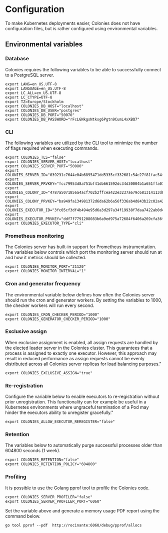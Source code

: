 # Configuration 
To make Kubernetes deployments easier, Colonies does not have configuration files, but is rather configured using environmental variables. 

## Environmental variables 
### Database 
Colonies requires the following variables to be able to successfully connect to a PostgreSQL server.

```console
export LANG=en_US.UTF-8
export LANGUAGE=en_US.UTF-8
export LC_ALL=en_US.UTF-8
export LC_CTYPE=UTF-8
export TZ=Europe/Stockholm
export COLONIES_DB_HOST="localhost"
export COLONIES_DB_USER="postgres"
export COLONIES_DB_PORT="50070"
export COLONIES_DB_PASSWORD="rFcLGNkgsNtksg6Pgtn9CumL4xXBQ7"
```

### CLI 
The following variables are utilized by the CLI tool to minimize the number of flags required when executing commands.

```console
export COLONIES_TLS="false"
export COLONIES_SERVER_HOST="localhost"
export COLONIES_SERVER_PORT="50080"
export COLONIES_SERVER_ID="039231c7644e04b6895471dd5335cf332681c54e27f81fac54f9067b3f2c0103"
export COLONIES_SERVER_PRVKEY="fcc79953d8a751bf41db661592dc34d30004b1a651ffa0725b03ac227641499d"
export COLONIES_COLONY_ID="4787a5071856a4acf702b2ffcea422e3237a679c681314113d86139461290cf4"
export COLONIES_COLONY_PRVKEY="ba949fa134981372d6da62b6a56f336ab4d843b22c02a4257dcf7d0d73097514"
export COLONIES_EXECUTOR_ID="3fc05cf3df4b494e95d6a3d297a34f19938f7daa7422ab0d4f794454133341ac"
export COLONIES_EXECUTOR_PRVKEY="ddf7f7791208083b6a9ed975a72684f6406a269cfa36f1b1c32045c0a71fff05"
export COLONIES_EXECUTOR_TYPE="cli"
```

### Prometheus monitoring 
The Colonies server has built-in support for Prometheus instrumentation. The variables below controls which port the monitoring server should run at and how it metrics should be collected. 

```console
export COLONIES_MONITOR_PORT="21120"
export COLONIES_MONITOR_INTERVAL="1"
```

### Cron and generator frequency 
The environmental variable below defines how often the Colonies server should run the cron and generator workers. By setting the variables to 1000, the checker workers will run every second.

```console
export COLONIES_CRON_CHECKER_PERIOD="1000"
export COLONIES_GENERATOR_CHECKER_PERIOD="1000"
```

### Exclusive assign 
When exclusive assignment is enabled, all assign requests are handled by the elected leader server in the Colonies cluster. This guarantees that a process is assigned to exactly one executor. However, this approach may result in reduced performance as assign requests cannot be evenly distributed across all Colonies server replicas for load balancing purposes."

```console
export COLONIES_EXCLUSIVE_ASSIGN="true"
```

### Re-registration 
Configure the variable below to enable executors to re-registration without prior unregistration. This functionality can for example be useful in a Kubernetes environments where ungraceful termination of a Pod may hinder the executors ability to unregister gracefully."

```console
export COLONIES_ALLOW_EXECUTOR_REREGISTER="false"
```

### Retention 
The variables below to automatically purge successful processes older than 604800 seconds (1 week).

```console
export COLONIES_RETENTION="false"
export COLONIES_RETENTION_POLICY="604800"
```

### Profiling
It is possible to use the Golang pprof tool to profile the Colonies code.

```console
export COLONIES_SERVER_PROFILER="false"
export COLONIES_SERVER_PROFILER_PORT="6060"
```

Set the variable above and generate a memory usage PDF report using the command below.

```console
go tool pprof --pdf  http://rocinante:6060/debug/pprof/allocs
```
